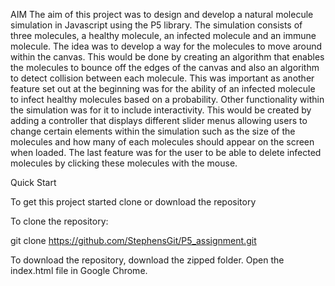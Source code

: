 
AIM
The aim of this project was to design and develop a natural molecule simulation in Javascript using the P5 library. The simulation consists of three molecules, a healthy molecule, an infected molecule and an immune molecule. The idea was to develop a way for the molecules to move around within the canvas. This would be done by creating an algorithm that enables the molecules to bounce off the edges of the canvas and also an algorithm to detect collision between each molecule. This was important as another feature set out at the beginning was for the ability of an infected molecule to infect healthy molecules based on a probability. 
Other functionality within the simulation was for it to include interactivity. This would be created by adding a controller that displays different slider menus allowing users to change certain elements within the simulation such as the size of the molecules and how many of each molecules should appear on the screen when loaded. The last feature was for the user to be able to delete infected molecules by clicking these molecules with the mouse. 

Quick Start

To get this project started clone or download the repository

To clone the repository:

git clone https://github.com/StephensGit/P5_assignment.git

To download the repository, download the zipped folder. Open the index.html file in Google Chrome.
